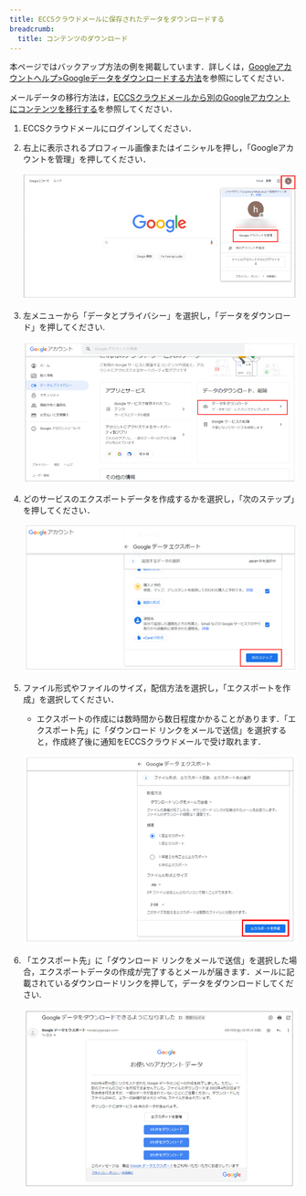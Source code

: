 ```yaml
---
title: ECCSクラウドメールに保存されたデータをダウンロードする
breadcrumb:
  title: コンテンツのダウンロード
---
```


本ページではバックアップ方法の例を掲載しています．詳しくは，[Googleアカウントヘルプ>Googleデータをダウンロードする方法](https://support.google.com/accounts/answer/3024190?hl=ja)を参照にしてください．

メールデータの移行方法は，[ECCSクラウドメールから別のGoogleアカウントにコンテンツを移行する](../transfer/)を参照してください．

1. ECCSクラウドメールにログインしてください．
1. 右上に表示されるプロフィール画像またはイニシャルを押し，「Googleアカウントを管理」を押してください．

   ![アカウントメニュー](./backup-new01.png)

1. 左メニューから「データとプライバシー」を選択し，「データをダウンロード」を押してください.

   ![データとプライバシー>データをダウンロード](./backup-new02.png)

1. どのサービスのエクスポートデータを作成するかを選択し，「次のステップ」を押してください．

   ![エクスポートするデータの選択](./backup-new03.png)

1. ファイル形式やファイルのサイズ，配信方法を選択し，「エクスポートを作成」を選択してください．
   - エクスポートの作成には数時間から数日程度かかることがあります．「エクスポート先」に「ダウンロード リンクをメールで送信」を選択すると，作成終了後に通知をECCSクラウドメールで受け取れます．

   ![エクスポートデータの作成](./backup-new04.png)

1. 「エクスポート先」に「ダウンロード リンクをメールで送信」を選択した場合，エクスポートデータの作成が完了するとメールが届きます．メールに記載されているダウンロードリンクを押して，データをダウンロードしてください.

   ![エクスポートデータのダウンロード](./backup-new05.png)
